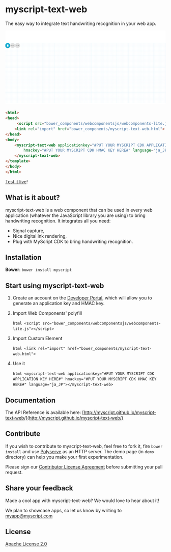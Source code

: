 myscript-text-web
=================

The easy way to integrate text handwriting recognition in your web app.

<a href="myscript.github.io/"><img src="text.gif" /></a>

```html
<html>
<head>
     <script src="bower_components/webcomponentsjs/webcomponents-lite.js"></script>
    <link rel="import" href="bower_components/myscript-text-web.html">
</head>
<body>
    <myscript-text-web applicationkey="#PUT YOUR MYSCRIPT CDK APPLICATION KEY HERE#" 
        hmackey="#PUT YOUR MYSCRIPT CDK HMAC KEY HERE#" language="ja_JP">
    </myscript-text-web>
</template>
</body>
</html>
```    

[Test it live](http://myscript.github.io/myscript-text-web/components/myscript-text-web/demo/)!

## What is it about?

myscript-text-web is a web component that can be used in every web application (whatever the JavaScript library you are using) to bring handwriting recognition. It integrates all you need:  
* Signal capture,  
* Nice digital ink rendering,  
* Plug with MyScript CDK to bring handwriting recognition.

## Installation

**Bower**: `bower install myscript`

## Start using myscript-text-web

1. Create an account on the [Developer Portal](https://dev.myscript.com/), which will allow you to generate an application key and HMAC key.  

2. Import Web Components' polyfill

    `html <script src="bower_components/webcomponentsjs/webcomponents-lite.js"></script>`

3. Import Custom Element

    `html <link rel="import" href="bower_components/myscript-text-web.html">`

3. Use it

    `html <myscript-text-web applicationkey="#PUT YOUR MYSCRIPT CDK APPLICATION KEY HERE#" hmackey="#PUT YOUR MYSCRIPT CDK HMAC KEY HERE#" language="ja_JP"></myscript-text-web>`
    
## Documentation 

The API Reference is available here: [http://myscript.github.io/myscript-text-web/](http://myscript.github.io/myscript-text-web/) 

## Contribute

If you wish to contribute to myscript-text-web, feel free to fork it, fire `bower install` and use [Polyserve](https://github.com/PolymerLabs/polyserve) as an HTTP server. The demo page (in `demo` directory) can help you make your first experimentation.

Please sign our [Contributor License Agreement](CONTRIBUTING.md) before submitting your pull request.

## Share your feedback

Made a cool app with myscript-text-web? We would love to hear about it!

We plan to showcase apps, so let us know by writing to [myapp@myscript.com](mailto://myapp@myscript.com)

## License

[Apache License 2.0](http://www.apache.org/licenses/LICENSE-2.0)
